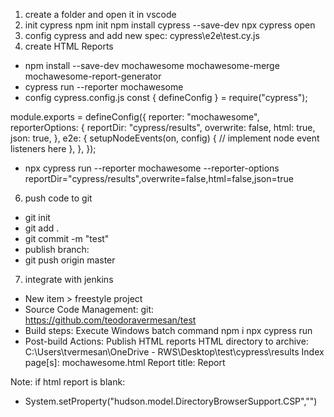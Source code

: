 1. create a folder and open it in vscode
2. init cypress
npm init
npm install cypress --save-dev
npx cypress open
3. config cypress and add new spec: cypress\e2e\test.cy.js
4. create HTML Reports
- npm install --save-dev mochawesome mochawesome-merge mochawesome-report-generator
- cypress run --reporter mochawesome
- config cypress.config.js
const { defineConfig } = require("cypress");

module.exports = defineConfig({
  reporter: "mochawesome",
  reporterOptions: {
    reportDir: "cypress/results",
    overwrite: false,
    html: true,
    json: true,
  },
  e2e: {
    setupNodeEvents(on, config) {
      // implement node event listeners here
    },
  },
});

- npx cypress run --reporter mochawesome   --reporter-options reportDir="cypress/results",overwrite=false,html=false,json=true
6. push code to git
- git init
- git add .
- git commit -m "test"
- publish branch: 
- git push origin master
7. integrate with jenkins
- New item > freestyle project
- Source Code Management: git: https://github.com/teodoravermesan/test
- Build steps: Execute Windows batch command
npm i
npx cypress run
- Post-build Actions: Publish HTML reports
HTML directory to archive: C:\Users\tvermesan\OneDrive - RWS\Desktop\test\cypress\results
Index page[s]: mochawesome.html
Report title: Report

Note: if html report is blank:

- System.setProperty("hudson.model.DirectoryBrowserSupport.CSP","")

